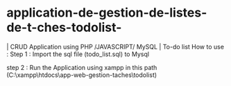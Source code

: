 # application-de-gestion-de-listes-de-t-ches-todolist-
| CRUD Application using PHP /JAVASCRIPT/ MySQL 
| To-do list How to use : 
Step 1 : 
Import the sql file (todo_list.sql) to Mysql

step 2 : Run the Application using xampp in this path (C:\xampp\htdocs\app-web-gestion-taches\todolist)
